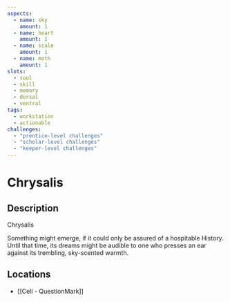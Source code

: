 ```yaml
---
aspects: 
  - name: sky
    amount: 1
  - name: heart
    amount: 1
  - name: scale
    amount: 1
  - name: moth
    amount: 1
slots:
  - soul
  - skill
  - memory
  - dorsal
  - ventral
tags:
  - workstation
  - actionable
challenges:
  - "prentice-level challenges"
  - "scholar-level challenges"
  - "keeper-level challenges"
---
```


# Chrysalis

## Description
Chrysalis

Something might emerge, if it could only be assured of a hospitable History. Until that time, its dreams might be audible to one who presses an ear against its trembling, sky-scented warmth.
## Locations
- [[Cell - QuestionMark]]